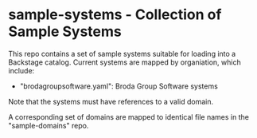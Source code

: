 # sample-systems - Collection of Sample Systems

This repo contains a set of sample systems suitable for loading
into a Backstage catalog. Current systems are mapped by organiation,
which include:
- "brodagroupsoftware.yaml": Broda Group Software systems

Note that the systems must have references to a valid domain.

A corresponding set of domains are mapped to identical file
names in the "sample-domains" repo.